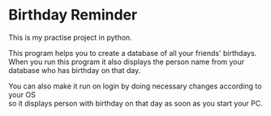 # Birthday Reminder

This is my practise project in python.

This program helps you to create a database of all your friends' birthdays.
When you run this program it also displays the person name from your database who has birthday on that day.

You can also make it run on login by doing necessary changes according to your OS  
so it displays person with birthday on that day as soon as you start your PC. 

